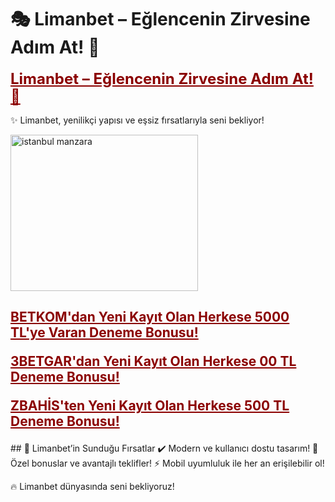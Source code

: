 # 🎭 Limanbet – Eğlencenin Zirvesine Adım At! 🌟

<a href="https://cutt.ly/ze5DePku" title="Limanbet Güncel Giriş" style="color: #8b0000; font-size: 24px; font-weight: bold;">Limanbet – Eğlencenin Zirvesine Adım At! 🌟</a>

✨ Limanbet, yenilikçi yapısı ve eşsiz fırsatlarıyla seni bekliyor!

<a href="https://cutt.ly/ze5DePku" title="Limanbet Güncel Giriş">  
<img src="https://i.ibb.co/chWM7Hzq/btkm-jpg.png" width="300" height="250" alt="istanbul manzara">  
</a>
<h2>
<p> <a href="https://cutt.ly/ze5DePku" style="color: #8b0000; font-weight: bold;">BETKOM'dan Yeni Kayıt Olan Herkese 5000 TL'ye Varan Deneme Bonusu!</a></p>

<p><a href="https://cutt.ly/zrwuHYyM" style="color: #8b0000; font-weight: bold;">3BETGAR'dan Yeni Kayıt Olan Herkese 00 TL Deneme Bonusu!</a></p>

<p><a href="https://cutt.ly/3eOC1kHA" style="color: #8b0000; font-weight: bold;">ZBAHİS'ten Yeni Kayıt Olan Herkese 500 TL Deneme Bonusu!</a></p>
</h2>
## 🚀 Limanbet’in Sunduğu Fırsatlar  
✔️ Modern ve kullanıcı dostu tasarım!  
🎁 Özel bonuslar ve avantajlı teklifler!  
⚡️ Mobil uyumluluk ile her an erişilebilir ol!

🔥 Limanbet dünyasında seni bekliyoruz!
